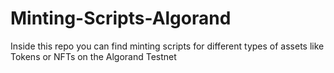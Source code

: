 # Minting-Scripts-Algorand
Inside this repo you can find minting scripts for different types of assets like Tokens or NFTs on the Algorand Testnet
